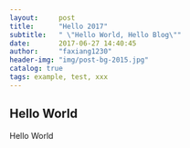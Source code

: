 ```yaml
---
layout:     post
title:      "Hello 2017"
subtitle:   " \"Hello World, Hello Blog\""
date:       2017-06-27 14:40:45
author:     "faxiang1230"
header-img: "img/post-bg-2015.jpg"
catalog: true
tags: example, test, xxx
---
```


## Hello World

Hello World
